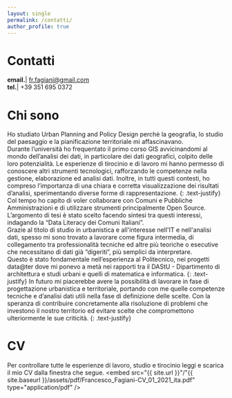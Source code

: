 ```yaml
---
layout: single
permalink: /contatti/
author_profile: true
---
```

# Contatti

**email.**| fr.fagiani@gmail.com  
**tel.**| +39 351 695 0372

# Chi sono
Ho studiato Urban Planning and Policy Design perchè la geografia, lo studio del paesaggio e la pianificazione territoriale mi affascinavano.  
Durante l’università ho frequentato il primo corso GIS avvicinandomi al mondo dell’analisi dei dati, in particolare dei dati geografici, colpito delle loro potenzialità.
Le esperienze di tirocinio e di lavoro mi hanno permesso di conoscere altri strumenti tecnologici, rafforzando le competenze nella gestione, elaborazione ed analisi dati. Inoltre, in tutti questi contesti, ho compreso l’importanza di una chiara e corretta visualizzazione dei risultati d’analisi, sperimentando diverse forme di rappresentazione.
{: .text-justify}
Col tempo ho capito di voler collaborare con Comuni e Pubbliche Amministrazioni e di utilizzare strumenti principalmente Open Source. L’argomento di tesi è stato scelto facendo sintesi tra questi interessi, indagando la “Data Literacy dei Comuni Italiani”.  
Grazie al titolo di studio in urbanistica e all'interesse nell'IT e nell'analisi dati, spesso mi sono trovato a lavorare come figura intermedia, di collegamento tra professionalità tecniche ed altre più teoriche o esecutive che necessitano di dati già “digeriti”, più semplici da interpretare.  
Questo è stato fondamentale nell’esperienza al Politecnico, nei progetti data@ter dove mi ponevo a metà nei rapporti tra il DAStU - Dipartimento di architettura e studi urbani e quelli di matematica e informatica.
{: .text-justify}
In futuro mi piacerebbe avere la possibilità di lavorare in fase di progettazione urbanistica e territoriale, portando con me quelle competenze tecniche e d’analisi dati utili nella fase di definizione delle scelte. Con la speranza di contribuire concretamente alla risoluzione di problemi che investono il nostro territorio ed evitare scelte che compromettono ulteriormente le sue criticità.
{: .text-justify}

# CV
Per controllare tutte le esperienze di lavoro, studio e tirocinio leggi e scarica il mio CV dalla finestra che segue.
<embed src="{{ site.url }}"/"{{ site.baseurl }}/assets/pdf/Francesco_Fagiani-CV_01_2021_ita.pdf" type="application/pdf" />
